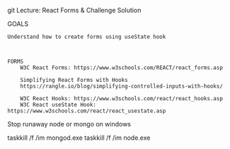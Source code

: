  
git Lecture: React Forms & Challenge Solution

GOALS

    Understand how to create forms using useState hook



    FORMS
        W3C React Forms: https://www.w3schools.com/REACT/react_forms.asp

        Simplifying React Forms with Hooks
        https://rangle.io/blog/simplifying-controlled-inputs-with-hooks/

        W3C React Hooks: https://www.w3schools.com/react/react_hooks.asp
        W3C React useState Hook: https://www.w3schools.com/react/react_usestate.asp



Stop runaway node or mongo on windows

taskkill /f /im mongod.exe
taskkill /f /im node.exe



